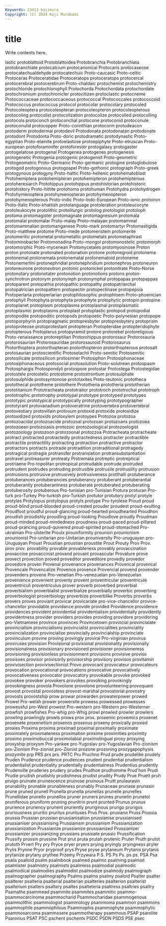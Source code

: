 ```yaml
---
Keywords: 23413 kojimura
Copyright: (C) 2024 Koji Murakami
---
```


# title

Write contents here.



lastic protoblattoid
Protoblattoidea Protobranchia Protobranchiata protobranchiate protocalcium protocanonical Protocaris protocaseose protocatechualdehyde protocatechuic
Proto-caucasic Proto-celtic Protoceras Protoceratidae Protoceratops protoceratops protocercal protocerebral protocerebrum Proto-chaldaic
protochemist protochemistry protochloride protochlorophyll Protochorda Protochordata protochordate protochromium protochronicler protocitizen
protoclastic protocneme Protococcaceae protococcaceous protococcal Protococcales protococcoid Protococcus protococcus protocol
protocolar protocolary protocoled Protocoleoptera protocoleopteran protocoleopteron protocoleopterous protocoling protocolist protocolization
protocolize protocolled protocolling protocols protoconch protoconchal protocone protoconid protoconule protoconulid
protocopper Proto-corinthian protocorm protodeacon protoderm protodermal protodevil Protodonata protodonatan protodonate
protodont Protodonta Proto-doric protodramatic protodynastic Proto-egyptian Proto-elamite protoelastose protoepiphyte Proto-etruscan
Proto-european protoforaminifer protoforester protogalaxy protogaster protogelatose protogenal Protogenea protogenes protogenesis
protogenetic Protogenia protogenic protogenist Proto-geometric Protogeometric Proto-Germanic Proto-germanic protogine protoglobulose
protogod protogonous protogospel Proto-gothonic protograph Proto-greek protogynous protogyny Proto-hattic Proto-hellenic
protohematoblast Protohemiptera protohemipteran protohemipteron protohemipterous protoheresiarch Protohippus protohippus protohistorian protohistoric
protohistory Proto-hittite protohomo protohuman Protohydra protohydrogen Protohymenoptera protohymenopteran protohymenopteron protohymenopterous
Proto-indic Proto-Indo-European Proto-ionic protoiron Proto-Italic Proto-khattish protolanguage protoleration protoleucocyte protoleukocyte
protolithic protoliturgic protolog protologist protoloph protoma protomagister protomagnate protomagnesium protomala
protomalal protomalar Proto-malay Proto-malayan protomammal protomammalian protomanganese Proto-mark protomartyr Protomastigida
Proto-matthew protome Proto-mede protomeristem protomerite protomeritic protometal protometallic protometals protometaphrast
Protominobacter Protomonadina Proto-mongol protomonostelic protomorph protomorphic Proto-mycenean Protomycetales protomyosinose Proton
proton protonate protonated protonation protone protonegroid protonema protonemal protonemata protonematal
protonematoid protoneme Protonemertini protonephridial protonephridium protonephros protoneuron protoneurone protoneutron protonic
protonickel protonitrate Proto-Norse protonotary protonotater protonotion protonotions protons proton-synchrotron protonym
protonymph protonymphal protopapas protopappas protoparent protopathia protopathic protopathy protopatriarchal protopatrician
protopattern protopectin protopectinase protopepsia Protoperlaria protoperlarian protophilosophic protophloem Proto-phoenician protophyll
Protophyta protophyta protophyte protophytic protopin protopine protoplanet protoplasm protoplasma protoplasmal
protoplasmatic protoplasmic protoplasms protoplast protoplastic protopod protopodial protopodite protopoditic protopods
protopoetic Proto-polynesian protopope protoporphyrin protopragmatic protopresbyter protopresbytery protoprism protoproteose protoprotestant
protopteran Protopteridae protopteridophyte protopterous Protopterus protopyramid protore protorebel protoreligious Proto-renaissance
protoreptilian Protorohippus protorosaur Protorosauria protorosaurian Protorosauridae protorosauroid Protorosaurus Protorthoptera protorthopteran
protorthopteron protorthopterous protosalt protosaurian protoscientific Protoselachii Proto-semitic Protosemitic protosilicate protosilicon
protosinner Protosiphon Protosiphonaceae protosiphonaceous protosocial protosolution Proto-solutrean protospasm Protosphargis Protospondyli
protospore protostar Protostega Protostegidae protostele protostelic protostome protostrontium protosulphate protosulphide
protosyntonose prototaxites Proto-teutonic prototheca protothecal prototheme protothere Prototheria prototheria prototherian
prototitanium Prototracheata prototraitor prototroch prototrochal prototroph prototrophic prototrophy prototypal prototype
prototyped prototypes prototypic prototypical prototypically prototyping prototypographer prototyrant protovanadium protoveratrine
protovertebra protovertebral protovestiary protovillain protovum protoxid protoxide protoxidize protoxidized protoxids
protoxylem protoypes Protozoa protozoa protozoacidal protozoacide protozoal protozoan protozoans protozoea
protozoean protozoiasis protozoic protozoological protozoologist protozoology protozoon protozoonal protozzoa Protracheata
protracheate protract protracted protractedly protractedness protracter protractible protractile protractility protracting
protraction protractive protractor protractors protracts protrade protradition protraditional protragedy protragical
protragie protransfer protranslation protransubstantiation protravel protreasurer protreaty Protremata protreptic protreptical
protriaene Pro-tripolitan protropical protrudable protrude protruded protrudent protrudes protruding protrusible
protrusile protrusility protrusion protrusions protrusive protrusively protrusiveness protthalli protuberance protuberances
protuberancies protuberancy protuberant protuberantial protuberantly protuberantness protuberate protuberated protuberating protuberosity
protuberous Pro-tunisian pro-Tunisian Protura proturan Pro-turk pro-Turkey Pro-turkish pro-Turkish protutor
protutory protyl protyle protyles Protylopus protylopus protyls protype Pro-tyrolese Proud
proud proud-blind proud-blooded proud-crested prouder proudest proud-exulting Proudfoot proudful proud-glancing
proud-hearted proudhearted Proudhon proudish proudishly proudling proud-looking Proudlove proudly Proudman
proud-minded proud-mindedness proudness proud-paced proud-pillared proud-prancing proud-quivered proud-spirited proud-stomached Pro-ukrainian
Pro-ulsterite Proulx prouniformity prounion prounionism prounionist Pro-unitarian pro-Unitarian prouniversity Pro-uruguayan
pro-Uruguayan Proust Proustian proustian proustite Prout Prouty Prov Prov. prov
prov. provability provable provableness provably provaccination provaccine provaccinist provand provant
provascular Provature prove provect provection proved proveditor proveditore provedly provedor
provedore proven Provenal provenance provenances Provencal provencal Provencale Provencalize Provence
provence Provencial provend provender provenders provene Pro-venetian Pro-venezuelan pro-Venezuelan provenience
provenient provenly provent proventricular proventricule proventriculi proventriculus prover proverb proverbed
proverbial proverbialism proverbialist proverbialize proverbially proverbic proverbing proverbiologist proverbiology proverbize
proverblike Proverbs proverbs provers proves proviant provicar provicariate pro-vice-chancellor provice-chancellor
providable providance provide provided Providence providence providences provident providential providentialism
providentially providently providentness provider providers provides providing providore providoring pro-Vietnamese
province provinces Provincetown provincial provincialate provincialism provincialisms provincialist provincialities provinciality
provincialization provincialize provincially provincialship provinciate provinculum provine proving provingly proviral
Pro-virginian provirus proviruses provision Provisional provisional provisionality provisionally provisionalness provisionary
provisioned provisioner provisioneress provisioning provisionless provisionment provisions provisive proviso provisoes
provisor provisorily provisorship provisory provisos provitamin provivisection provivisectionist Provo provocant
provocateur provocateurs provocation provocational provocations provocative provocatively provocativeness provocator provocatory
provokable provoke provoked provokee provoker provokers provokes provoking provokingly provokingness
provola Provolone provolone provolunteering provoquant provost provostal provostess provost-marshal provostorial
provostry provosts provostship prow prowar prowarden prowaterpower prowed Prowel Pro-welsh
prower prowersite prowess prowessed prowesses prowessful pro-West prowest Pro-western pro-Western
pro-Westerner prowfish prowfishes Pro-whig pro-Whig prowl prowled prowler prowlers prowling
prowlingly prowls prows prox prox. proxemic proxemics proxenet proxenete proxenetism
proxenos proxenus proxeny proxically proxied proxies Proxima proxima proximad proximal
proximally proximate proximately proximateness proximation proxime proximities proximity proximo proximobuccal
proximolabial proximolingual proxy proxying proxyship proxysm Pro-yankee pro-Yugoslav pro-Yugoslavian Pro-zionism
pro-Zionism Pro-zionist pro-Zionist prozone prozoning prozygapophysis prozymite prp PRS prs
prs. PRTC Pru Pruchno Prud prude prudelike prudely Pruden Prudence
prudence prudences prudent prudential prudentialism prudentialist prudentiality prudentially prudentialness Prudentius
prudently Prudenville pruderies prudery prudes Prudhoe prudhomme Prud'hon Prudi Prudie
prudish prudishly prudishness prudist prudity Prudy Prue Pruett pruh pruigo
pruinate pruinescence pruinose pruinous Pruitt prulaurasin prunability prunable prunableness prunably
Prunaceae prunase prunasin prune pruned prunell Prunella prunella prunellas prunelle
prunelles Prunellidae prunello prunellos pruner pruners prunes prunetin prunetol pruniferous
pruniform pruning prunitrin prunt prunted Prunus prunus prurience pruriency prurient
pruriently pruriginous prurigo prurigos pruriousness pruritic pruritus prurituses Prus Prus.
prusiano Pruss Prussia prussia Prussian prussian prussianisation prussianise prussianised prussianiser
prussianising Prussianism prussianism Prussianization prussianization Prussianize prussianize prussianized Prussianizer prussianizer
prussianizing prussians prussiate prussic Prussification Prussify prussin prussine Prut prut
pruta prutah prutenic Pruter Pruth prutot prutoth Prvert Pry pry
Pryce pryer pryers prying pryingly pryingness pryler Prylis Prynne Pryor
pryproof prys Pryse pryse prytaneum Prytanis prytanis prytanize prytany prythee
Przemy Przywara P.S. PS Ps Ps. ps ps. PSA Psa
psalis psalloid psalm psalmbook psalmed psalmic psalming psalmist psalmister psalmistry
psalmists psalmless psalmodial psalmodic psalmodical psalmodies psalmodist psalmodize psalmody psalmograph
psalmographer psalmography Psalms psalms psalmy psaloid Psalter psalter psalterer psalteria
psalterial psalterian psalteries psalterion psalterist psalterium psalters psaltery psaltes psalteteria
psaltress psaltries psaltry Psamathe psammead psammite psammites psammitic psammo- psammocarcinoma
psammocharid Psammocharidae psammogenous psammolithic psammologist psammology psammoma psammon psammons psammophile
psammophilous Psammophis psammophyte psammophytic psammosarcoma psammosere psammotherapy psammous PSAP psarolite
Psaronius PSAT PSC pschent pschents PSDC PSDN PSDS PSE psec
